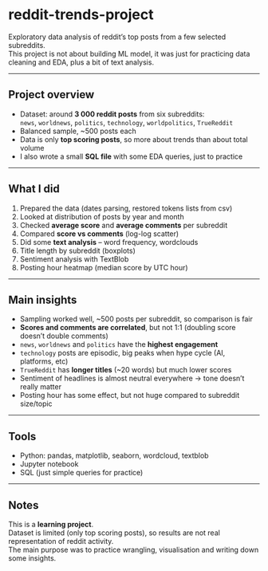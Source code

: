 # reddit-trends-project

Exploratory data analysis of reddit’s top posts from a few selected subreddits.  
This project is not about building ML model, it was just for practicing data cleaning and EDA, plus a bit of text analysis.  

---

## Project overview

- Dataset: around **3 000 reddit posts** from six subreddits:  
  `news`, `worldnews`, `politics`, `technology`, `worldpolitics`, `TrueReddit`
- Balanced sample, ~500 posts each
- Data is only **top scoring posts**, so more about trends than about total volume
- I also wrote a small **SQL file** with some EDA queries, just to practice

---

## What I did

1. Prepared the data (dates parsing, restored tokens lists from csv)  
2. Looked at distribution of posts by year and month  
3. Checked **average score** and **average comments** per subreddit  
4. Compared **score vs comments** (log-log scatter)  
5. Did some **text analysis** – word frequency, wordclouds  
6. Title length by subreddit (boxplots)  
7. Sentiment analysis with TextBlob  
8. Posting hour heatmap (median score by UTC hour)

---

## Main insights

- Sampling worked well, ~500 posts per subreddit, so comparison is fair  
- **Scores and comments are correlated**, but not 1:1 (doubling score doesn’t double comments)  
- `news`, `worldnews` and `politics` have the **highest engagement**  
- `technology` posts are episodic, big peaks when hype cycle (AI, platforms, etc)  
- `TrueReddit` has **longer titles** (~20 words) but much lower scores  
- Sentiment of headlines is almost neutral everywhere → tone doesn’t really matter  
- Posting hour has some effect, but not huge compared to subreddit size/topic

---

## Tools

- Python: pandas, matplotlib, seaborn, wordcloud, textblob  
- Jupyter notebook  
- SQL (just simple queries for practice)

---

## Notes

This is a **learning project**.  
Dataset is limited (only top scoring posts), so results are not real representation of reddit activity.  
The main purpose was to practice wrangling, visualisation and writing down some insights.  

